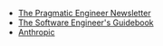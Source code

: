 - [The Pragmatic Engineer Newsletter](https://www.pragmaticengineer.com)
- [The Software Engineer's Guidebook](https://www.engguidebook.com)
- [Anthropic](https://www.anthropic.com/)